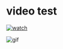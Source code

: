# video test
[![watch](https://rimgo.totaldarkness.net/CqJydiN.jpeg)](https://i.ayaya.beauty/CzrF.mp4)

![gif](https://im2.ezgif.com/tmp/ezgif-2-49d2ae3c70.gif)
